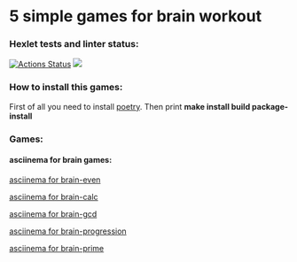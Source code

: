 # 5 simple games for brain workout

### Hexlet tests and linter status:
[![Actions Status](https://github.com/Detya9/python-project-49/actions/workflows/hexlet-check.yml/badge.svg)](https://github.com/Detya9/python-project-49/actions)
<a href="https://codeclimate.com/github/Detya9/python-project-49/maintainability"><img src="https://api.codeclimate.com/v1/badges/8f946a3d0094fac015ba/maintainability" /></a>

### How to install this games:
First of all you need to install [poetry](https://python-poetry.org/docs/ "Гайд по установке poetry").
Then print **make install build package-install**

### Games:
#### asciinema for brain games:
[asciinema for brain-even](https://asciinema.org/a/G9h8lfhQs4eIKrBf4IClHgW3Z "asciinema for brain_even")

[asciinema for brain-calc](https://asciinema.org/a/YK3FvcxzaOu0Xvec6yBzc1AfX "asciinema for brain-calc")

[asciinema for brain-gcd](https://asciinema.org/a/BBxuvJnfnCDOSWJOEkKPS75BU "asciinema for brain-gcd")

[asciinema for brain-progression](https://asciinema.org/a/Ha676xCE1NK9KGmSiRUtJFaHE "asciinema for brain-progression")

[asciinema for brain-prime](https://asciinema.org/a/U4ivA3Swf2geddxLl8soyEPfq "asciinema for brain-prime")
